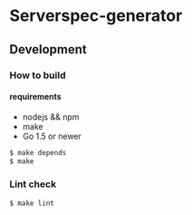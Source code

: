 Serverspec-generator
============




Development
----------

### How to build

#### requirements

- nodejs && npm
- make
- Go 1.5 or newer

```sh
$ make depends
$ make
```

### Lint check

```sh
$ make lint
```
